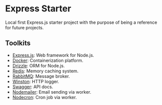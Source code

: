# Express Starter
Local first Express.js starter project with the purpose of being a reference for future projects.

## Toolkits
- [Express.js](https://expressjs.com/): Web framework for Node.js.
- [Docker](https://www.docker.com/): Containerization platform.
- [Drizzle](https://orm.drizzle.team/): ORM for Node.js.
- [Redis](https://redis.io/): Memory caching system.
- [RabbitMQ](https://www.rabbitmq.com/): Message broker.
- [Winston](https://github.com/winstonjs/winston): HTTP logger.
- [Swagger](https://swagger.io/): API docs.
- [Nodemailer](https://nodemailer.com/): Email sending via worker.
- [Nodecron](https://www.npmjs.com/package/node-cron): Cron job via worker.